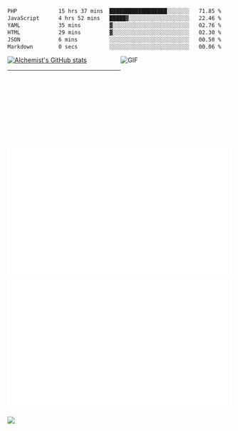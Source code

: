 <!--START_SECTION:waka-->

```text
PHP             15 hrs 37 mins  ██████████████████░░░░░░░   71.85 %
JavaScript      4 hrs 52 mins   █████▓░░░░░░░░░░░░░░░░░░░   22.46 %
YAML            35 mins         ▓░░░░░░░░░░░░░░░░░░░░░░░░   02.76 %
HTML            29 mins         ▓░░░░░░░░░░░░░░░░░░░░░░░░   02.30 %
JSON            6 mins          ░░░░░░░░░░░░░░░░░░░░░░░░░   00.50 %
Markdown        0 secs          ░░░░░░░░░░░░░░░░░░░░░░░░░   00.06 %
```

<!--END_SECTION:waka-->

[![Alchemist's GitHub stats](https://github-readme-stats.vercel.app/api?username=DrMaxis&show_icons=true&theme=outrun&count_private=true)](#)
<img align="right" alt="GIF" src="https://user-images.githubusercontent.com/5355808/139111924-210cc6fa-9fb1-4dac-929d-6324a5836a92.gif" width="250" height="200" />
<hr />

![](https://raw.githubusercontent.com/DrMaxis/github-stats-transparent/output/generated/overview.svg)
![](https://raw.githubusercontent.com/DrMaxis/github-stats-transparent/output/generated/languages.svg)

 
<a href="https://count.getloli.com/"><img src="https://count.getloli.com/get/@:maxis-the-alchemist?theme=rule34"></a>
<!-- https://count.getloli.com/get/@alchemist?theme=rule34 -->
<br>
